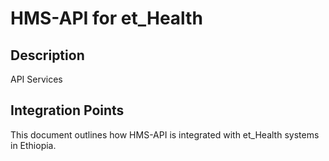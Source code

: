 # HMS-API for et_Health

## Description

API Services

## Integration Points

This document outlines how HMS-API is integrated with et_Health systems in Ethiopia.

